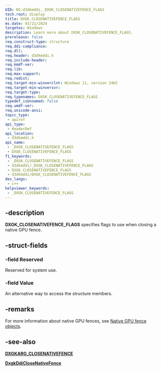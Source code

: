 ```yaml
---
UID: NS:d3dkmddi._DXGK_CLOSENATIVEFENCE_FLAGS
tech.root: display
title: DXGK_CLOSENATIVEFENCE_FLAGS
ms.date: 03/21/2024
targetos: Windows
description: Learn more about DXGK_CLOSENATIVEFENCE_FLAGS.
prerelease: false
req.construct-type: structure
req.ddi-compliance: 
req.dll: 
req.header: d3dkmddi.h
req.include-header: 
req.kmdf-ver: 
req.lib: 
req.max-support: 
req.redist: 
req.target-min-winverclnt: Windows 11, version 24H2
req.target-min-winversvr: 
req.target-type: 
req.typenames: DXGK_CLOSENATIVEFENCE_FLAGS
typedef_isUnnamed: false
req.umdf-ver: 
req.unicode-ansi: 
topic_type:
 - apiref
api_type:
 - HeaderDef
api_location:
 - d3dkmddi.h
api_name:
 - _DXGK_CLOSENATIVEFENCE_FLAGS
 - DXGK_CLOSENATIVEFENCE_FLAGS
f1_keywords:
 - _DXGK_CLOSENATIVEFENCE_FLAGS
 - d3dkmddi/_DXGK_CLOSENATIVEFENCE_FLAGS
 - DXGK_CLOSENATIVEFENCE_FLAGS
 - d3dkmddi/DXGK_CLOSENATIVEFENCE_FLAGS
dev_langs:
 - c++
helpviewer_keywords:
 - _DXGK_CLOSENATIVEFENCE_FLAGS
---
```


## -description

**DXGK_CLOSENATIVEFENCE_FLAGS** specifies flags to use when closing a native GPU fence.

## -struct-fields

### -field Reserved

Reserved for system use.

### -field Value

An alternative way to access the structure members.

## -remarks

For more information about native GPU fences, see [Native GPU fence objects](/windows-hardware/drivers/display/native-gpu-fence-objects).

## -see-also

[**DXGKARG_CLOSENATIVEFENCE**](ns-d3dkmddi-dxgkarg_closenativefence.md)

[**DxgkDdiCloseNativeFence**](nc-d3dkmddi-dxgkddi_closenativefence.md)
